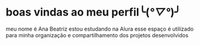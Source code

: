 # boas vindas ao meu perfil╰(*°▽°*)╯
meu nome é Ana Beatriz
estou estudando na Alura
esse espaço é utilizado para minha organização e compartilhamento dos projetos desenvolvidos
